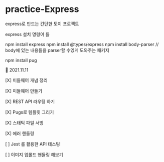 # practice-Express

express로 만드는 간단한 토이 프로젝트

express
설치 명령어 들

npm install express
npm install @types/express
npm install body-parser // body에 있는 내용들을 parser할 수있게 도와주는 패키지

npm install pug

🎁 2021.11.11

[X] 미들웨어 개념 정리

[X] 미들웨어 만들기

[X] REST API 라우팅 하기

[X] Pugs로 템플릿 그리기

[X] 스태틱 파일 서빙

[X] 에러 핸들링

[ ] Jest 를 활용한 API 테스팅

[ ] 이미지 업롤드 핸들링 해보기
